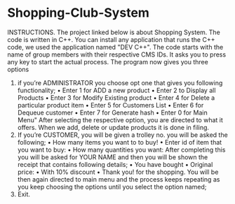 # Shopping-Club-System

INSTRUCTIONS.
The project linked below is about Shopping System. The code is written in C++. You can install any application that runs the C++ code, we used the application named "DEV C++". The code starts with the name of group members with their respective CMS IDs. It asks you to press any key to start the actual process. The program now gives you three options 
1)	if you’re ADMINISTRATOR you choose opt one that gives you following functionality; 
•	Enter 1 for ADD a new product
•	Enter 2 to Display all Products
•	Enter 3 for Modify Existing product
•	Enter 4 for Delete a particular product item
•	Enter 5 for Customers List 
•	Enter 6 for Dequeue customer
•	Enter 7 for Generate hash
•	Enter 0 for Main Menu"
After selecting the respective option, you are directed to what it offers. When we add, delete or update products it is done in filing.
2)	If you’re CUSTOMER, you will be given a trolley no. you will be asked the following;
•	How many items you want to to buy!
•	Enter id of item that you want to buy:
•	How many quantities you want:
After completing this you will be asked for YOUR NAME and then you will be shown the receipt that contains following details;
•	You have bought 
•	Original price: 
•	With 10% discount
•	Thank you! for the shopping.
You will be then again directed to main menu and the process keeps repeating as you keep choosing the options until you select the option named;
3)	Exit.
